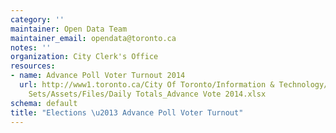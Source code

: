 ```yaml
---
category: ''
maintainer: Open Data Team
maintainer_email: opendata@toronto.ca
notes: ''
organization: City Clerk's Office
resources:
- name: Advance Poll Voter Turnout 2014
  url: http://www1.toronto.ca/City Of Toronto/Information & Technology/Open Data/Data
    Sets/Assets/Files/Daily Totals_Advance Vote 2014.xlsx
schema: default
title: "Elections \u2013 Advance Poll Voter Turnout"
---
```

